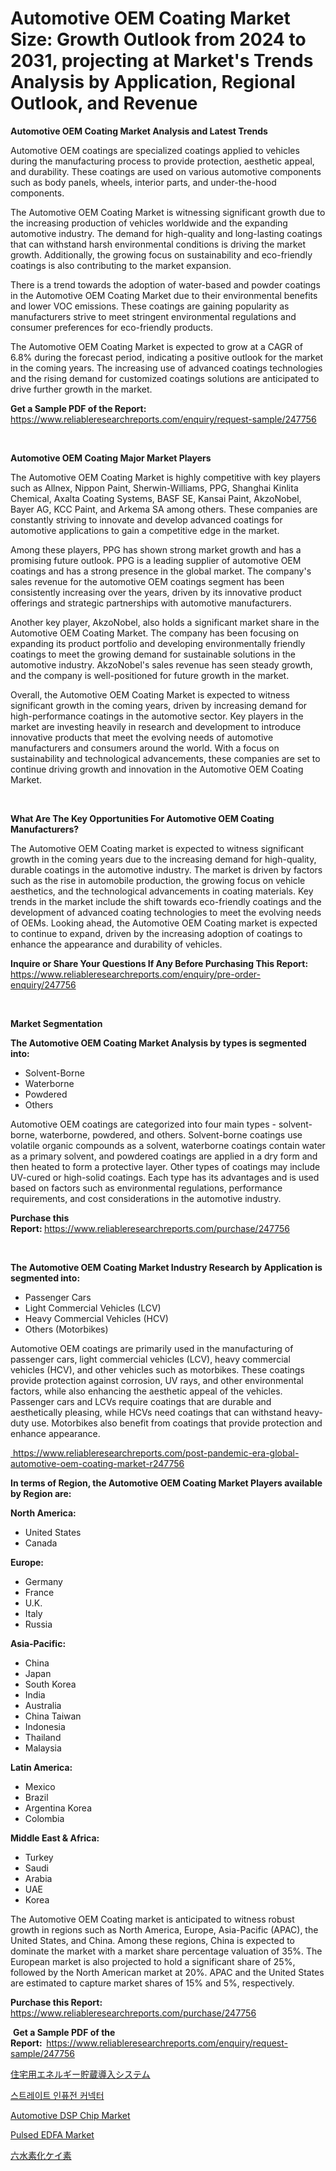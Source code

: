 <p><h1>Automotive OEM Coating Market Size: Growth Outlook from 2024 to 2031, projecting at Market's Trends Analysis by Application, Regional Outlook, and Revenue</h1></p><p><strong>Automotive OEM Coating Market Analysis and Latest Trends</strong></p>
<p><p>Automotive OEM coatings are specialized coatings applied to vehicles during the manufacturing process to provide protection, aesthetic appeal, and durability. These coatings are used on various automotive components such as body panels, wheels, interior parts, and under-the-hood components.</p><p>The Automotive OEM Coating Market is witnessing significant growth due to the increasing production of vehicles worldwide and the expanding automotive industry. The demand for high-quality and long-lasting coatings that can withstand harsh environmental conditions is driving the market growth. Additionally, the growing focus on sustainability and eco-friendly coatings is also contributing to the market expansion.</p><p>There is a trend towards the adoption of water-based and powder coatings in the Automotive OEM Coating Market due to their environmental benefits and lower VOC emissions. These coatings are gaining popularity as manufacturers strive to meet stringent environmental regulations and consumer preferences for eco-friendly products.</p><p>The Automotive OEM Coating Market is expected to grow at a CAGR of 6.8% during the forecast period, indicating a positive outlook for the market in the coming years. The increasing use of advanced coatings technologies and the rising demand for customized coatings solutions are anticipated to drive further growth in the market.</p></p>
<p><strong>Get a Sample PDF of the Report:&nbsp;</strong> <a href="https://www.reliableresearchreports.com/enquiry/request-sample/247756">https://www.reliableresearchreports.com/enquiry/request-sample/247756</a></p>
<p>&nbsp;</p>
<p><strong>Automotive OEM Coating Major Market Players</strong></p>
<p><p>The Automotive OEM Coating Market is highly competitive with key players such as Allnex, Nippon Paint, Sherwin-Williams, PPG, Shanghai Kinlita Chemical, Axalta Coating Systems, BASF SE, Kansai Paint, AkzoNobel, Bayer AG, KCC Paint, and Arkema SA among others. These companies are constantly striving to innovate and develop advanced coatings for automotive applications to gain a competitive edge in the market.</p><p>Among these players, PPG has shown strong market growth and has a promising future outlook. PPG is a leading supplier of automotive OEM coatings and has a strong presence in the global market. The company's sales revenue for the automotive OEM coatings segment has been consistently increasing over the years, driven by its innovative product offerings and strategic partnerships with automotive manufacturers.</p><p>Another key player, AkzoNobel, also holds a significant market share in the Automotive OEM Coating Market. The company has been focusing on expanding its product portfolio and developing environmentally friendly coatings to meet the growing demand for sustainable solutions in the automotive industry. AkzoNobel's sales revenue has seen steady growth, and the company is well-positioned for future growth in the market.</p><p>Overall, the Automotive OEM Coating Market is expected to witness significant growth in the coming years, driven by increasing demand for high-performance coatings in the automotive sector. Key players in the market are investing heavily in research and development to introduce innovative products that meet the evolving needs of automotive manufacturers and consumers around the world. With a focus on sustainability and technological advancements, these companies are set to continue driving growth and innovation in the Automotive OEM Coating Market.</p></p>
<p>&nbsp;</p>
<p><strong>What Are The Key Opportunities For Automotive OEM Coating Manufacturers?</strong></p>
<p><p>The Automotive OEM Coating market is expected to witness significant growth in the coming years due to the increasing demand for high-quality, durable coatings in the automotive industry. The market is driven by factors such as the rise in automobile production, the growing focus on vehicle aesthetics, and the technological advancements in coating materials. Key trends in the market include the shift towards eco-friendly coatings and the development of advanced coating technologies to meet the evolving needs of OEMs. Looking ahead, the Automotive OEM Coating market is expected to continue to expand, driven by the increasing adoption of coatings to enhance the appearance and durability of vehicles.</p></p>
<p><strong>Inquire or Share Your Questions If Any Before Purchasing This Report:</strong> <a href="https://www.reliableresearchreports.com/enquiry/pre-order-enquiry/247756">https://www.reliableresearchreports.com/enquiry/pre-order-enquiry/247756</a></p>
<p>&nbsp;</p>
<p><strong>Market Segmentation</strong></p>
<p><strong>The Automotive OEM Coating Market Analysis by types is segmented into:</strong></p>
<p><ul><li>Solvent-Borne</li><li>Waterborne</li><li>Powdered</li><li>Others</li></ul></p>
<p><p>Automotive OEM coatings are categorized into four main types - solvent-borne, waterborne, powdered, and others. Solvent-borne coatings use volatile organic compounds as a solvent, waterborne coatings contain water as a primary solvent, and powdered coatings are applied in a dry form and then heated to form a protective layer. Other types of coatings may include UV-cured or high-solid coatings. Each type has its advantages and is used based on factors such as environmental regulations, performance requirements, and cost considerations in the automotive industry.</p></p>
<p><strong>Purchase this Report:&nbsp;</strong><a href="https://www.reliableresearchreports.com/purchase/247756">https://www.reliableresearchreports.com/purchase/247756</a></p>
<p>&nbsp;</p>
<p><strong>The Automotive OEM Coating Market Industry Research by Application is segmented into:</strong></p>
<p><ul><li>Passenger Cars</li><li>Light Commercial Vehicles (LCV)</li><li>Heavy Commercial Vehicles (HCV)</li><li>Others (Motorbikes)</li></ul></p>
<p><p>Automotive OEM coatings are primarily used in the manufacturing of passenger cars, light commercial vehicles (LCV), heavy commercial vehicles (HCV), and other vehicles such as motorbikes. These coatings provide protection against corrosion, UV rays, and other environmental factors, while also enhancing the aesthetic appeal of the vehicles. Passenger cars and LCVs require coatings that are durable and aesthetically pleasing, while HCVs need coatings that can withstand heavy-duty use. Motorbikes also benefit from coatings that provide protection and enhance appearance.</p></p>
<p><a href="https://www.reliableresearchreports.com/post-pandemic-era-global-automotive-oem-coating-market-r247756">&nbsp;https://www.reliableresearchreports.com/post-pandemic-era-global-automotive-oem-coating-market-r247756</a></p>
<p><strong>In terms of Region, the Automotive OEM Coating Market Players available by Region are:</strong></p>
<p>
    <p> <strong> North America: </strong>
        <ul>
            <li>United States</li>
            <li>Canada</li>
        </ul>
        </p> 
    <p> <strong> Europe: </strong>
        <ul>
            <li>Germany</li>
            <li>France</li>
            <li>U.K.</li>
            <li>Italy</li>
            <li>Russia</li>
        </ul>
        </p> 
    <p> <strong> Asia-Pacific: </strong>
        <ul>
            <li>China</li>
            <li>Japan</li>
            <li>South Korea</li>
            <li>India</li>
            <li>Australia</li>
            <li>China Taiwan</li>
            <li>Indonesia</li>
            <li>Thailand</li>
            <li>Malaysia</li>
        </ul>
        </p> 
    <p> <strong> Latin America: </strong>
        <ul>
            <li>Mexico</li>
            <li>Brazil</li>
            <li>Argentina Korea</li>
            <li>Colombia</li>
        </ul>
        </p> 
    <p> <strong> Middle East & Africa: </strong>
        <ul>
            <li>Turkey</li>
            <li>Saudi</li>
            <li>Arabia</li>
            <li>UAE</li>
            <li>Korea</li>
        </ul>
    </p>
    </p>
<p><p>The Automotive OEM Coating market is anticipated to witness robust growth in regions such as North America, Europe, Asia-Pacific (APAC), the United States, and China. Among these regions, China is expected to dominate the market with a market share percentage valuation of 35%. The European market is also projected to hold a significant share of 25%, followed by the North American market at 20%. APAC and the United States are estimated to capture market shares of 15% and 5%, respectively.</p></p>
<p><strong>Purchase this Report: </strong><a href="https://www.reliableresearchreports.com/purchase/247756">https://www.reliableresearchreports.com/purchase/247756</a></p>
<p>&nbsp;<strong>Get a Sample PDF of the Report:&nbsp;&nbsp;</strong><a href="https://www.reliableresearchreports.com/enquiry/request-sample/247756">https://www.reliableresearchreports.com/enquiry/request-sample/247756</a></p>
<p><strong></strong></p>
<p><p><a href="https://github.com/kegley4963/Market-Research-Report-List-1/blob/main/9826194118941.md">住宅用エネルギー貯蔵導入システム</a></p><p><a href="https://github.com/TitusBoyer1/Market-Research-Report-List-1/blob/main/1072619126361.md">스트레이트 인퓨전 커넥터</a></p><p><a href="https://github.com/EbonyHane1955/Market-Research-Report-List-1/blob/main/automotive-dsp-chip-market.md">Automotive DSP Chip Market</a></p><p><a href="https://github.com/NaomieConner2023/Market-Research-Report-List-1/blob/main/pulsed-edfa-market.md">Pulsed EDFA Market</a></p><p><a href="https://github.com/LuzHills1972/Market-Research-Report-List-1/blob/main/4277531118942.md">六水素化ケイ素</a></p></p>